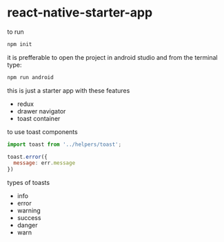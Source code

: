 # react-native-starter-app

to run

```js
npm init
```

it is prefferable to open the project in android studio and from the terminal type:

```js
npm run android
```

this is just a starter app with these features

- redux
- drawer navigator
- toast container

to use toast components

```js
import toast from '../helpers/toast';

toast.error({
  message: err.message
})
```

types of toasts

- info
- error
- warning
- success
- danger
- warn


